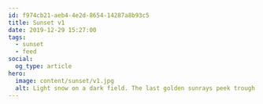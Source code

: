```yaml
---
id: f974cb21-aeb4-4e2d-8654-14287a8b93c5
title: Sunset v1
date: 2019-12-29 15:27:00
tags:
  - sunset
  - feed
social:
  og_type: article
hero:
  image: content/sunset/v1.jpg
  alt: Light snow on a dark field. The last golden sunrays peek trough a distant forest under a dark sky.
---
```

